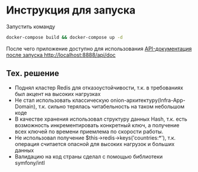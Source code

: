 # Инструкция для запуска
Запустить команду
```bash
docker-compose build && docker-compose up -d
```
После чего приложение доступно для использования
[API-документация после запуска http://localhost:8888/api/doc](http://localhost:8888/api/doc)

## Тех. решение

- Поднял кластер Redis для отказоустойчивости, т.к. в требованиях был акцент на высоких нагрузках
- Не стал использовать классическую onion-архитектуру(Infra-App-Domain), т.к. сильно терялась читабельность на таком небольшом коде
- В качестве хранения использовал структуру данных Hash, т.к. есть возможность инкрементировать конкретный ключ, а получение всех ключей по времени приемлема по скорости работы.
- Не использовал получение $this->redis->keys('countries:*'), т.к. операция считается опасной для высоких нагрузок и больших данных
- Валидацию на код страны сделал с помощью библиотеки  symfony/intl